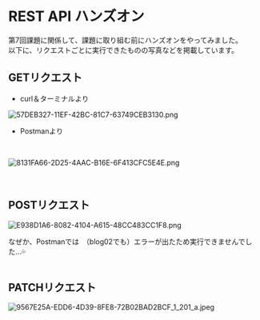 # REST API ハンズオン

第7回課題に関係して、課題に取り組む前にハンズオンをやってみました。<br>
以下に、リクエストごとに実行できたものの写真などを掲載しています。

## GETリクエスト

- curl＆ターミナルより

![57DEB327-11EF-42BC-81C7-63749CEB3130.png](..%2F..%2F..%2FPictures%2F%E5%86%99%E7%9C%9F%E3%83%A9%E3%82%A4%E3%83%96%E3%83%A9%E3%83%AA.photoslibrary%2Foriginals%2F5%2F57DEB327-11EF-42BC-81C7-63749CEB3130.png)

- Postmanより
<br>

![8131FA66-2D25-4AAC-B16E-6F413CFC5E4E.png](..%2F..%2F..%2FPictures%2F%E5%86%99%E7%9C%9F%E3%83%A9%E3%82%A4%E3%83%96%E3%83%A9%E3%83%AA.photoslibrary%2Foriginals%2F8%2F8131FA66-2D25-4AAC-B16E-6F413CFC5E4E.png)

<br>

## POSTリクエスト

![E938D1A6-8082-4104-A615-48CC483CC1F8.png](..%2F..%2F..%2FPictures%2F%E5%86%99%E7%9C%9F%E3%83%A9%E3%82%A4%E3%83%96%E3%83%A9%E3%83%AA.photoslibrary%2Foriginals%2FE%2FE938D1A6-8082-4104-A615-48CC483CC1F8.png)


なぜか、Postmanでは　（blog02でも）エラーが出たため実行できませんでした…💦
<br>
<br>

##  PATCHリクエスト

![9567E25A-EDD6-4D39-8FE8-72B02BAD2BCF_1_201_a.jpeg](..%2F..%2F..%2FPictures%2F%E5%86%99%E7%9C%9F%E3%83%A9%E3%82%A4%E3%83%96%E3%83%A9%E3%83%AA.photoslibrary%2Fresources%2Frenders%2F9%2F9567E25A-EDD6-4D39-8FE8-72B02BAD2BCF_1_201_a.jpeg)

